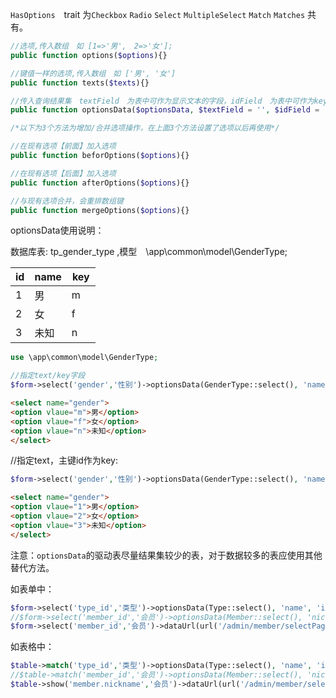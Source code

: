 `HasOptions`　trait 为`Checkbox` `Radio` `Select` `MultipleSelect` `Match` `Matches` 共有。
```php
//选项,传入数组　如 [1=>'男',　2=>'女'];
public function options($options){}

//键值一样的选项,传入数组　如 ['男', '女']
public function texts($texts){}

//传入查询结果集　textField　为表中可作为显示文本的字段，idField　为表中可作为key的字段
public function optionsData($optionsData, $textField = '', $idField = 'id'){}

/*以下为3个方法为增加/合并选项操作，在上面3个方法设置了选项以后再使用*/

//在现有选项【前面】加入选项
public function beforOptions($options){}

//在现有选项【后面】加入选项
public function afterOptions($options){}

//与现有选项合并，会重排数组键
public function mergeOptions($options){}
```
optionsData使用说明：　　

数据库表: tp_gender_type ,模型　\app\common\model\GenderType;

| id |name| key |
| ---- | ---- | ---- |
| 1  |  男 | m　 |
| 2  |  女 | f　 |
| 3  |  未知 | n　 |

```php
use \app\common\model\GenderType;
```

```php
//指定text/key字段
$form->select('gender','性别')->optionsData(GenderType::select(), 'name', 'key');
```
```html
<select name="gender">
<option vlaue="m">男</option>
<option vlaue="f">女</option>
<option vlaue="n">未知</option>
</select>
```
//指定text，主键id作为key:

```php
$form->select('gender','性别')->optionsData(GenderType::select(), 'name');
```
```html
<select name="gender">
<option vlaue="1">男</option>
<option vlaue="2">女</option>
<option vlaue="3">未知</option>
</select>
```

注意：`optionsData`的驱动表尽量结果集较少的表，对于数据较多的表应使用其他替代方法。

如表单中：
```php
$form->select('type_id','类型')->optionsData(Type::select(), 'name', 'id');//Type表数据较少，可以使用
//$form->select('member_id','会员')->optionsData(Member::select(), 'nicknname', 'id');//不推荐，会员数量很多，全部查询出来不划算
$form->select('member_id','会员')->dataUrl(url('/admin/member/selectPage')); //推荐，使用ajax加载
```

如表格中：
```php
$table->match('type_id','类型')->optionsData(Type::select(), 'name', 'id');//Type表数据较少，可以使用
//$table->match('member_id','会员')->optionsData(Member::select(), 'nicknname', 'id');//不推荐
$table->show('member.nickname','会员')->dataUrl(url('/admin/member/selectPage')); //推荐，关联模型
```